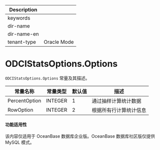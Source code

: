 | Description   |                 |
|---------------|-----------------|
| keywords      |                 |
| dir-name      |                 |
| dir-name-en   |                 |
| tenant-type   | Oracle Mode     |

# ODCIStatsOptions.Options

`ODCIStatsOptions.Options` 常量及其描述。


|     常量名称      |  常量类型   | 默认值 |     描述      |
|---------------|---------|-----|-------------|
| PercentOption | INTEGER | 1   | 通过抽样计算统计数据  |
| RowOption     | INTEGER | 2   | 根据所有行计算统计信息 |




  <main id="notice" >
    <h4>功能适用性</h4>
    <p>该内容仅适用于 OceanBase 数据库企业版。OceanBase 数据库社区版仅提供 MySQL 模式。</p>
  </main>